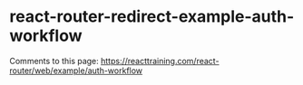 # react-router-redirect-example-auth-workflow
Comments to this page:  https://reacttraining.com/react-router/web/example/auth-workflow
